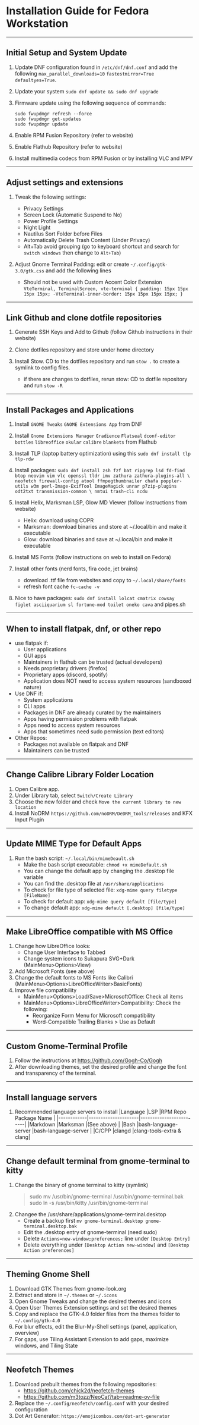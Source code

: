 # Installation Guide for Fedora Workstation
---

## Initial Setup and System Update

1. Update DNF configuration found in `/etc/dnf/dnf.conf` and add the following `max_parallel_downloads=10` `fastestmirror=True` `defaultyes=True`.

1. Update your system `sudo dnf update && sudo dnf upgrade`

1. Firmware update using the following sequence of commands:
    ```
    sudo fwupdmgr refresh --force
    sudo fwupdmgr get-updates
    sudo fwupdmgr update  
    ```

1. Enable RPM Fusion Repository (refer to website)

1. Enable Flathub Repository (refer to website)

1. Install multimedia codecs from RPM Fusion or by installing VLC and MPV

---

## Adjust settings and extensions 

1. Tweak the following settings:
    - Privacy Settings
    - Screen Lock (Automatic Suspend to No)
    - Power Profile Settings
    - Night Light
    - Nautilus Sort Folder before Files
    - Automatically Delete Trash Content (Under Privacy)
    - Alt+Tab avoid grouping (go to keyboard shortcut and search for `switch windows` then change to `Alt+Tab`)

1. Adjust Gnome Terminal Padding: edit or create `~/.config/gtk-3.0/gtk.css` and add the following lines
    - Should not be used with Custom Accent Color Extension
    ``
    VteTerminal,
     TerminalScreen,
     vte-terminal {
         padding: 15px 15px 15px 15px;
         -VteTerminal-inner-border: 15px 15px 15px 15px;
    }
    ``
---

## Link Github and clone dotfile repositories

1. Generate SSH Keys and Add to Github (follow Github instructions in their website)

1. Clone dotfiles repository and store under home directory

1. Install Stow. CD to the dotfiles repository and run `stow .` to create a symlink to config files.
    - if there are changes to dotfiles, rerun stow: CD to dotfile repository and run `stow -R`

---

## Install Packages and Applications

1. Install `GNOME Tweaks` `GNOME Extensions App` from DNF

1. Install `Gnome Extensions Manager` `Gradience` `Flatseal` `dconf-editor` `bottles` `libreoffice` `okular` `calibre` `blankets` from Flathub

1. Install TLP (laptop battery optimization) using this `sudo dnf install tlp tlp-rdw`

1. Install packages: `sudo dnf install zsh fzf bat ripgrep lsd fd-find btop neovim vim vlc openssl tldr imv zathura zathura-plugins-all \
neofetch firewall-config atool ffmpegthumbnailer chafa poppler-utils w3m perl-Image-ExifTool ImageMagick unrar p7zip-plugins odt2txt transmission-common \
nmtui trash-cli ncdu`

1. Install Helix, Marksman LSP, Glow MD Viewer (follow instructions from website)
    - Helix: download using COPR
    - Marksman: download binaries and store at ~/.local/bin and make it executable
    - Glow: download binaries and save at ~/.local/bin and make it executable 

1. Install MS Fonts (follow instructions on web to install on Fedora)

1. Install other fonts (nerd fonts, fira code, jet brains)
    - download .ttf file from websites and copy to `~/.local/share/fonts`
    - refresh font cache `fc-cache -v`

1. Nice to have packages: `sudo dnf install lolcat cmatrix cowsay figlet asciiquarium sl fortune-mod toilet oneko cava` and pipes.sh

---

## When to install flatpak, dnf, or other repo
  - use flatpak if:
    * User applications
    * GUI apps
    * Maintainers in flathub can be trusted (actual developers)
    * Needs proprietary drivers (firefox)
    * Proprietary apps (discord, spotify)
    * Application does NOT need to access system resources (sandboxed nature)
  - Use DNF if:
    * System applications
    * CLI apps
    * Packages in DNF are already curated by the maintainers
    * Apps having permission problems with flatpak
    * Apps need to access system resources
    * Apps that sometimes need sudo permission (text editors)
  - Other Repos:
    * Packages not available on flatpak and DNF
    * Maintainers can be trusted

---

## Change Calibre Library Folder Location
1. Open Calibre app.
1. Under Library tab, select `Switch/Create Library`
1. Choose the new folder and check `Move the current library to new location`
1. Install NoDRM `https://github.com/noDRM/DeDRM_tools/releases` and KFX Input Plugin

---

## Update MIME Type for Default Apps
1. Run the bash script: `~/.local/bin/mimeDeault.sh`
    - Make the bash script executable: `chmod +x mimeDefault.sh`
    - You can change the default app by changing the .desktop file variable 
    - You can find the .desktop file at `/usr/share/applications`
    - To check for file type of selected file: `xdg-mime query filetype [FileName]`
    - To check for default app: `xdg-mime query default [file/type]`
    - To change default app: `xdg-mime default [.desktop] [file/type]`

---

## Make LibreOffice compatible with MS Office
1. Change how LibreOffice looks:
    - Change User Interface to Tabbed
    - Change system icons to Sukapura SVG+Dark (MainMenu>Options>View)
1. Add Microsoft Fonts (see above)
1. Change the default fonts to MS Fonts like Calibri (MainMenu>Options>LibreOfficeWriter>BasicFonts)
1. Improve file compatibility
    - MainMenu>Options>Load/Save>MicrosoftOffice: Check all items
    - MainMenu>Options>LibreOfficeWriter>Compatibility: Check the following:
        * Reorganize Form Menu for Microsoft compatibility
        * Word-Compatible Trailing Blanks > Use as Default
    
---

## Custom Gnome-Terminal Profile
1. Follow the instructions at <https://github.com/Gogh-Co/Gogh> 
1. After downloading themes, set the desired profile and change the font and transparency of the terminal. 

---

## Install language servers
1. Recommended language servers to install
    |Language    |LSP                  |RPM Repo Package Name    |
    |------------|---------------------|-------------------------|
    |Markdown    |Marksman             |(See above)              |
    |Bash        |bash-language-server |bash-language-server     |
    |C/CPP       |clangd               |clang-tools-extra & clang|

---

## Change default terminal from gnome-terminal to kitty
1. Change the binary of gnome terminal to kitty (symlink)
    > sudo mv /usr/bin/gnome-terminal /usr/bin/gnome-terminal.bak
    > sudo ln -s /usr/bin/kitty /usr/bin/gnome-terminal
1. Changee the /usr/share/applications/gnome-terminal.desktop
    * Create a backup first `mv gnome-terminal.desktop gnome-terminal.desktop.bak`
    * Edit the .desktop entry of gnome-terminal (need sudo)
    * Delete `Actions=new-window;preferences;` line under `[Desktop Entry]` 
    * Delete everything under `[Desktop Action new-window]` and `[Desktop Action preferences]`

---

## Theming Gnome Shell
1. Download GTK Themes from gnome-look.org
1. Extract and store in `~/.themes` or `~/.icons`
1. Open Gnome Tweaks and change the desired themes and icons
1. Open User Themes Extension settings and set the desired themes
1. Copy and replace the GTK-4.0 folder files from the themes folder to `~/.config/gtk-4.0`
1. For blur effects, edit the Blur-My-Shell settings (panel, application, overview)
1. For gaps, use Tiling Assistant Extension to add gaps, maximize windows, and Tiling State

---

## Neofetch Themes
1. Download prebuilt themes from the following repositories:
    * https://github.com/chick2d/neofetch-themes
    * https://github.com/m3tozz/NeoCat?tab=readme-ov-file
1. Replace the `~/.config/neofetch/config.conf` with your desired configuration
1. Dot Art Generator: `https://emojicombos.com/dot-art-generator`
